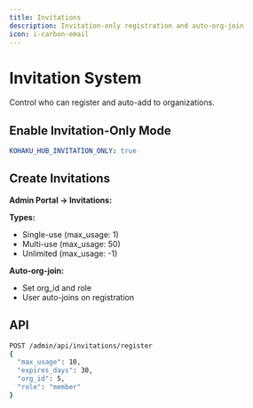 ```yaml
---
title: Invitations
description: Invitation-only registration and auto-org-join
icon: i-carbon-email
---
```


# Invitation System

Control who can register and auto-add to organizations.

## Enable Invitation-Only Mode

```yaml
KOHAKU_HUB_INVITATION_ONLY: true
```

## Create Invitations

**Admin Portal → Invitations:**

**Types:**
- Single-use (max_usage: 1)
- Multi-use (max_usage: 50)
- Unlimited (max_usage: -1)

**Auto-org-join:**
- Set org_id and role
- User auto-joins on registration

## API

```bash
POST /admin/api/invitations/register
{
  "max_usage": 10,
  "expires_days": 30,
  "org_id": 5,
  "role": "member"
}
```
